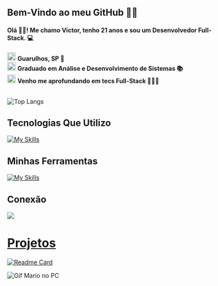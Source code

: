 <h2>Bem-Vindo ao meu GitHub ✌🏽</h2>
<h4>Olá 👋🏻! Me chamo Victor, tenho 21 anos e sou um Desenvolvedor Full-Stack. 💻  </h4>

<div>
  <img src="https://user-images.githubusercontent.com/74038190/212284087-bbe7e430-757e-4901-90bf-4cd2ce3e1852.gif" alt="code" width="20px">
  <strong>Guarulhos, SP 📌 </strong>
</div>
<div>
  <img src="https://user-images.githubusercontent.com/74038190/212284087-bbe7e430-757e-4901-90bf-4cd2ce3e1852.gif" alt="code" width="20px">
  <strong>Graduado em Análise e Desenvolvimento de Sistemas 📚 </strong>
</div>
<div>
  <img src="https://user-images.githubusercontent.com/74038190/212284087-bbe7e430-757e-4901-90bf-4cd2ce3e1852.gif" alt="code" width="20px">
  <strong>Venho me aprofundando em tecs Full-Stack 👨🏻‍💻 </strong>
</div>
<br/>




![Top Langs](https://github-readme-stats-git-masterrstaa-rickstaa.vercel.app/api/top-langs/?username=victorsantana03&layout=compact&bg_color=000&border_color=30A3DC&title_color=E94D5F&text_color=FFF)

## Tecnologias Que Utilizo
[![My Skills](https://skillicons.dev/icons?i=js,react,html,css,tailwind,nextjs,ts,nodejs,express,git,mongo)](https://skillicons.dev)

## Minhas Ferramentas
[![My Skills](https://skillicons.dev/icons?i=vscode,windows,vite,netlify,github,figma,notion)](https://skillicons.dev)

## Conexão
<div>
  <a href="//www.linkedin.com/in/victor-alves-santana-111440196"><img src="https://img.shields.io/badge/LinkedIn-0077B5?style=for-the-badge&logo=linkedin&logoColor=white">
</div>

# Projetos
[![Readme Card](https://github-readme-stats.vercel.app/api/pin/?username=victorsantana03&repo=Portfolio_React&bg_color=000&border_color=30A3DC&show_icons=true&icon_color=30A3DC&title_color=E94D5F&text_color=FFF)](https://github.com/victorsantana03/Portfolio_React)

<img src="https://i.pinimg.com/originals/90/70/32/9070324cdfc07c68d60eed0c39e77573.gif" alt="Gif Mario no PC" align="center"></img>
